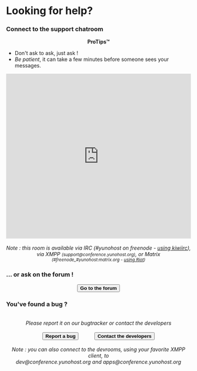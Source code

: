 # Looking for help?

<h3>Connect to the support chatroom</h3>
<center>
<div class="alert alert-info" markdown="1" style="max-width:700px;">
<strong>ProTips™</strong>
<ul style="text-align:left;">
<li>Don't ask to ask, just ask !</li>
<li><em>Be patient</em>, it can take a few minutes before someone sees your messages.</li>
</ul>
</div>

<iframe src="https://kiwiirc.com/client/irc.freenode.org/?nick=foobar|?&theme=mini#yunohost" style="border:0; width:100%; height:450px;"></iframe>

</br>
</br>
<em>Note : this room is available via IRC (#yunohost on freenode - <a href="https://kiwiirc.com/client/irc.freenode.org/?nick=foobar|?&theme=mini#yunohost">using kiwiirc</a>), via XMPP <small>(support@conference.yunohost.org)</small>, or Matrix <small>(#freenode_#yunohost:matrix.org - <a target="_blank" href="https://riot.im/app/#/room/#yunohost:matrix.org">using Riot</a>)</small></em>
</center>

<h3>... or ask on the forum !</h3>

<center>
<button id="goForum" type="button" class="btn btn-success" style="font-weight:bold;">
            <span class="glyphicon glyphicon-comment"></span> Go to the forum
          </button>
</center>

<h3>You've found a bug ?</h3>

<center>
<br>
<em>Please report it on our bugtracker or contact the developers</em><br><br>
<button id="goBugtracker" type="button" class="btn btn-warning" style="font-weight:bold;">
            <span class="glyphicon glyphicon-exclamation-sign"></span> Report a bug
          </button>
<button id="goDevroom" type="button" class="btn btn-warning" style="font-weight:bold; margin-left:40px">
            <span class="glyphicon glyphicon-comment"></span> Contact the developers
          </button>
</br>
</br>
<em>Note : you can also connect to the devrooms, using your favorite XMPP client, to </br>
dev@conference.yunohost.org and apps@conference.yunohost.org</em>
</center>

<script>

document.getElementById("goForum").onclick = function() {
    window.location.href = "https://forum.yunohost.org/latest";
}
document.getElementById("goBugtracker").onclick = function() {
    window.location.href = "https://github.com/yunohost/issues/issues";
}
document.getElementById("goDevroom").onclick = function() {
    window.location.href = "https://kiwiirc.com/client/irc.freenode.net/yunohost-dev";
}
</script>

